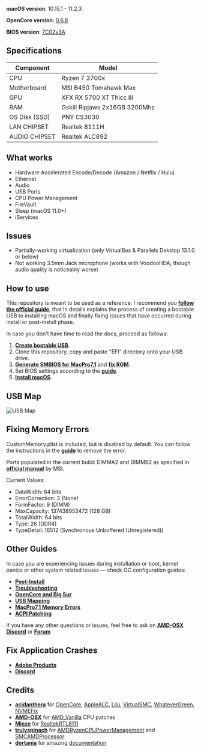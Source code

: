 **macOS version**: 10.15.1 - 11.2.3

**OpenCore version**: [0.6.8](https://github.com/acidanthera/OpenCorePkg/releases/tag/0.6.8)

**BIOS version**: [7C02v3A](https://download.msi.com/bos_exe/mb/7C02v3A.zip)

## Specifications
| **Component** | **Model** |
| ------------- | --------- |
| CPU | Ryzen 7 3700x |
| Motherboard | MSI B450 Tomahawk Max |
| GPU | XFX RX 5700 XT Thicc III |
| RAM | Gskill Ripjaws 2x16GB 3200Mhz |
| OS Disk (SSD) | PNY CS3030 |
| LAN CHIPSET | Realtek 8111H |
| AUDIO CHIPSET | Realtek ALC892 |

## What works
 - Hardware Accelerated Encode/Decode (Amazon / Netflix / Hulu)
 - Ethernet 
 - Audio  
 - USB Ports
 - CPU Power Management
 - FileVault
 - Sleep (macOS 11.0+)
 - iServices

 ## Issues
  - Partially-working virtualization (only VirtualBox & Parallels Dekstop 13.1.0 or below)
  - Not working 3.5mm Jack microphone (works with VoodooHDA, though audio quality is noticeably worse)

## How to use

This repository is meant to be used as a reference. I recommend you [**follow the official guide**](https://dortania.github.io/OpenCore-Install-Guide/), that in details explains the process of creating a bootable USB to installing macOS and finally fixing issues that have occurred during install or post-install phase.

In case you don't have time to read the docs, proceed as follows:

  1. [**Create bootable USB**](https://dortania.github.io/OpenCore-Install-Guide/installer-guide/).  
  2. Clone this repository, copy and paste "EFI" directory onto your USB drive.
  3. [**Generate SMBIOS for MacPro7,1**](https://dortania.github.io/OpenCore-Post-Install/universal/iservices.html#generate-a-new-serial) and [**fix ROM**](https://dortania.github.io/OpenCore-Post-Install/universal/iservices.html#fixing-rom).  
  4. Set BIOS settings according to the [**guide**](https://dortania.github.io/OpenCore-Install-Guide/AMD/zen.html#amd-bios-settings).  
  5. [**Install macOS**](https://dortania.github.io/OpenCore-Install-Guide/installation/installation-process.html#booting-the-opencore-usb). 

## USB Map
![USB Map](https://user-images.githubusercontent.com/57127875/106525478-55d0cb00-64e4-11eb-9943-d0d67f000320.png)

## Fixing Memory Errors

CustomMemory.plist is included, but is disabled by default. You can follow the instructions in the [**guide**](https://dortania.github.io/OpenCore-Post-Install/universal/memory.html) to remove the error.   

Ports populated in the current build: DIMMA2 and DIMMB2 as specified in [**official manual**](https://download.msi.com/archive/mnu_exe/mb/E7C02v1.5.pdf) by MSI.  

Current Values:
 - DataWidth: 64 bits
 - ErrorCorrection: 3 (None)
 - FormFactor: 9 (DIMM)
 - MaxCapacity: 137438953472 (128 GB)
 - TotalWidth: 64 bits
 - Type: 26 (DDR4)
 - TypeDetail: 16512 (Synchronous Unbuffered (Unregistered))

## Other Guides

In case you are experiencing issues during installation or boot, kernel panics or other system related issues — check OC configuration guides:  

 - [**Post-Install**](https://dortania.github.io/OpenCore-Post-Install/)
 - [**Troubleshooting**](https://dortania.github.io/OpenCore-Install-Guide/troubleshooting/troubleshooting.html)
 - [**OpenCore and Big Sur**](https://dortania.github.io/OpenCore-Install-Guide/extras/big-sur/#table-of-contents)
 - [**USB Mapping**](https://dortania.github.io/OpenCore-Post-Install/usb/manual/manual.html#usb-mapping-the-manual-way)
 - [**MacPro7,1 Memory Errors**](https://dortania.github.io/OpenCore-Post-Install/universal/memory.html)
 - [**ACPI Patching**](https://dortania.github.io/Getting-Started-With-ACPI/)

If you have any other questions or issues, feel free to ask on [**AMD-OSX Discord**](https://discord.gg/EfCYAJW) or [**Forum**](https://forum.amd-osx.com)  

## Fix Application Crashes

- [**Adobe Products**](https://gist.github.com/naveenkrdy/26760ac5135deed6d0bb8902f6ceb6bd)
- [**Discord**](https://gist.github.com/bakedpotato191/ff82485e809594ab94c10abc26fa4121#file-discordamdfix-md)

## Credits
- [**acidanthera**](https://github.com/acidanthera) for [OpenCore](https://github.com/acidanthera/OpenCorePkg), [AppleALC](https://github.com/acidanthera/AppleALC), [Lilu](https://github.com/acidanthera/Lilu), [VirtualSMC](https://github.com/acidanthera/VirtualSMC), [WhateverGreen](https://github.com/acidanthera/WhateverGreen),
    [NVMEFix](https://github.com/acidanthera/NVMeFix)
- [**AMD-OSX**](https://github.com/AMD-OSX) for [AMD_Vanilla](https://github.com/AMD-OSX/AMD_Vanilla) CPU patches
- [**Mieze**](https://github.com/Mieze) for [RealtekRTL8111](https://github.com/Mieze/RTL8111_driver_for_OS_X)
- [**trulyspinach**](https://github.com/trulyspinach) for [AMDRyzenCPUPowerManagement](https://github.com/trulyspinach/SMCAMDProcessor) and [SMCAMDProcessor](https://github.com/trulyspinach/SMCAMDProcessor)
- [**dortania**](https://github.com/dortania) for amazing [documentation](https://dortania.github.io/OpenCore-Install-Guide/)

